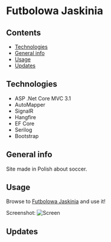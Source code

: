 # Futbolowa Jaskinia

## Contents
* [Technologies](#technologies) 
* [General info](#general-info)  
* [Usage](#usage) 
* [Updates](#updates)

## Technologies
* ASP .Net Core MVC 3.1
* AutoMapper
* SignalR
* Hangfire
* EF Core
* Serilog
* Bootstrap

## General info
Site made in Polish about soccer.

## Usage
Browse to [Futbolowa Jaskinia](http://futbolowajaskinia.herokuapp.com/) and use it!

Screenshot:
![Screen]()
## Updates
